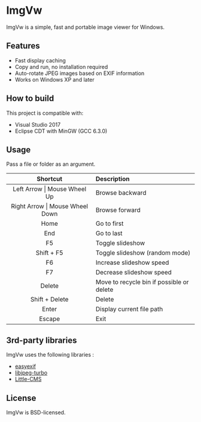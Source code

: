# ImgVw

ImgVw is a simple, fast and portable image viewer for Windows.

## Features

- Fast display caching
- Copy and run, no installation required
- Auto-rotate JPEG images based on EXIF information
- Works on Windows XP and later

## How to build

This project is compatible with:
- Visual Studio 2017
- Eclipse CDT with MinGW (GCC 6.3.0)

## Usage

Pass a file or folder as an argument.

| Shortcut | Description |
|:-:|:-|
| Left Arrow \| Mouse Wheel Up | Browse backward |
| Right Arrow \| Mouse Wheel Down | Browse forward |
| Home | Go to first |
| End | Go to last |
| F5 | Toggle slideshow |
| Shift + F5 | Toggle slideshow (random mode) |
| F6 | Increase slideshow speed |
| F7 | Decrease slideshow speed |
| Delete | Move to recycle bin if possible or delete |
| Shift + Delete | Delete |
| Enter | Display current file path |
| Escape | Exit |

## 3rd-party libraries

ImgVw uses the following libraries :
- [easyexif](https://github.com/mayanklahiri/easyexif)
- [libjpeg-turbo](https://github.com/libjpeg-turbo/libjpeg-turbo)
- [Little-CMS](https://github.com/mm2/Little-CMS)

## License

ImgVw is BSD-licensed.